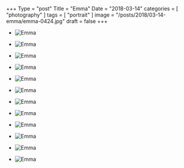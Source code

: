 +++
Type = "post"
Title = "Emma"
Date = "2018-03-14"
categories = [ "photography" ]
tags = [
    "portrait"
]
image = "/posts/2018/03-14-emma/emma-0424.jpg"
draft = false
+++

* ![Emma](/posts/2018/03-14-emma/emma-0424.jpg)

<!--more-->

* ![Emma](/posts/2018/03-14-emma/emma-0268.jpg)

* ![Emma](/posts/2018/03-14-emma/emma-0276.jpg)

* ![Emma](/posts/2018/03-14-emma/emma-0289.jpg)

* ![Emma](/posts/2018/03-14-emma/emma-0304.jpg)

* ![Emma](/posts/2018/03-14-emma/emma-0323.jpg)

* ![Emma](/posts/2018/03-14-emma/emma-0328.jpg)

* ![Emma](/posts/2018/03-14-emma/emma-0388.jpg)

* ![Emma](/posts/2018/03-14-emma/emma-0393.jpg)

* ![Emma](/posts/2018/03-14-emma/emma-0407.jpg)

* ![Emma](/posts/2018/03-14-emma/emma-0463.jpg)

* ![Emma](/posts/2018/03-14-emma/emma-0469.jpg)




